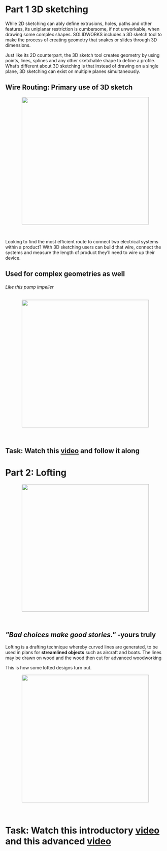 # Part 1 3D sketching

While 2D sketching can ably define extrusions, holes, paths and other features, its uniplanar restriction is cumbersome, if not unworkable, when drawing some complex shapes.
SOLIDWORKS includes a 3D sketch tool to make the process of creating geometry that snakes or slides through 3D dimensions.


Just like its 2D counterpart, the 3D sketch tool creates geometry by using points, lines, splines and any other sketchable shape to define a profile. 
What’s different about 3D sketching is that instead of drawing on a single plane, 3D sketching can exist on multiple planes simultaneously.

## Wire Routing: Primary use of 3D sketch


<p align="center">
 <img  width="400" height="400" src="https://github.com/Robotics-Club-IIT-BHU/HDS-SummperCamp21/blob/main/media/img2.jpg">
 <p align="center">
 <i></i><br> 
</p>

Looking to find the most efficient route to connect two electrical systems within a product? With 3D sketching users can build that wire, 
connect the systems and measure the length of product they’ll need to wire up their device.

## Used for complex geometries as well

###### Like this pump impeller
<p align="center">
 <img  width="400" height="400" src="https://github.com/Robotics-Club-IIT-BHU/HDS-SummperCamp21/blob/main/media/PLE2003_MAG_Velo3D_Fig-1Slider.jpeg">
 <p align="center">
 <i></i><br> 
</p>

## Task: Watch this [video](https://drive.google.com/file/d/1Wso_Bv7qLuqFku5lRWTUSppYGu_w4Twf/view) and follow it along




# Part 2: Lofting

<p align="center">
 <img  width="400" height="400" src="https://github.com/Robotics-Club-IIT-BHU/HDS-SummperCamp21/blob/main/media/prod-lofting-project-11.jpg">
 <p align="center">
 <i></i><br> 
</p>


## *"Bad choices make good stories."*  -yours truly



Lofting is a drafting technique whereby curved lines are generated, to be used in plans for **streamlined objects** such as aircraft and boats. The lines may be drawn on wood and the wood then cut for advanced woodworking



This is how some lofted designs turn out.

<p align="center">
 <img  width="400" height="400" src="https://github.com/Robotics-Club-IIT-BHU/HDS-SummperCamp21/blob/main/media/be73887508f185a4a1b9a76e63d21ca9.jpg">
 <p align="center">
 <i></i><br> 
</p>


# Task: Watch this introductory [video](https://drive.google.com/file/d/1LebqWpQQnCyoZRcE-4sarMEwAx3amI3Z/view) and this advanced [video](https://drive.google.com/file/d/1JvTSacoA8BYLBBasIVU3UGh4hxhWiYVH/view)
